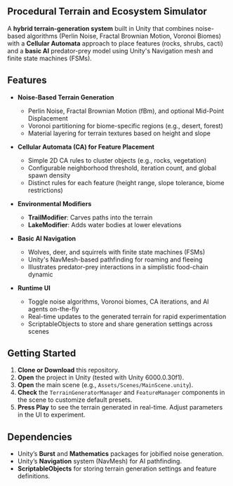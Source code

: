 ## Procedural Terrain and Ecosystem Simulator

A **hybrid terrain-generation system** built in Unity that combines noise-based algorithms (Perlin Noise, Fractal Brownian Motion, Voronoi Biomes) with a **Cellular Automata** approach to place features (rocks, shrubs, cacti) and a **basic AI** predator-prey model using Unity's Navigation mesh and finite state machines (FSMs).

## Features

- **Noise-Based Terrain Generation**  
  - Perlin Noise, Fractal Brownian Motion (fBm), and optional Mid-Point Displacement  
  - Voronoi partitioning for biome-specific regions (e.g., desert, forest)  
  - Material layering for terrain textures based on height and slope

- **Cellular Automata (CA) for Feature Placement**  
  - Simple 2D CA rules to cluster objects (e.g., rocks, vegetation)  
  - Configurable neighborhood threshold, iteration count, and global spawn density  
  - Distinct rules for each feature (height range, slope tolerance, biome restrictions)

- **Environmental Modifiers**  
  - **TrailModifier**: Carves paths into the terrain  
  - **LakeModifier**: Adds water bodies at lower elevations

- **Basic AI Navigation**  
  - Wolves, deer, and squirrels with finite state machines (FSMs)  
  - Unity's NavMesh-based pathfinding for roaming and fleeing  
  - Illustrates predator-prey interactions in a simplistic food-chain dynamic

- **Runtime UI**  
  - Toggle noise algorithms, Voronoi biomes, CA iterations, and AI agents on-the-fly  
  - Real-time updates to the generated terrain for rapid experimentation  
  - ScriptableObjects to store and share generation settings across scenes

## Getting Started

1. **Clone or Download** this repository.
2. **Open** the project in Unity (tested with Unity 6000.0.30f1).
3. **Open** the main scene (e.g., `Assets/Scenes/MainScene.unity`).
4. **Check** the `TerrainGeneratorManager` and `FeatureManager` components in the scene to customize default presets.
5. **Press Play** to see the terrain generated in real-time. Adjust parameters in the UI to experiment.

## Dependencies

- Unity’s **Burst** and **Mathematics** packages for jobified noise generation.
- Unity’s **Navigation** system (NavMesh) for AI pathfinding.
- **ScriptableObjects** for storing terrain generation settings and feature definitions.
